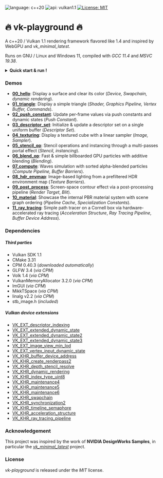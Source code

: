 ![language: c++20](https://img.shields.io/badge/c++-20-blue.svg)
![api: vulkan1.1](https://img.shields.io/badge/vulkan-1.1-red.svg)
[![License: MIT](https://img.shields.io/badge/License-MIT-yellow.svg)](https://opensource.org/licenses/MIT)

# :fire: vk-playground :fire:

A c++20 / Vulkan 1.1 rendering framework flavored like 1.4 and inspired by WebGPU and _vk_minimal_latest_.

Runs on GNU / Linux and Windows 11, compiled with _GCC 11.4_ and _MSVC 19.38_.

<details>
  <summary><strong>Quick start & run !</strong></summary>

```bash
# [Optional] Retrieve system build dependencies with Synaptic.
# sudo apt install git git-lfs build-essential cmake vulkan-sdk

# Clone the repository.
git clone https://github.com/tcoppex/vk-playground
cd vk-playground

# Build.
cmake . -B build -DCMAKE_BUILD_TYPE=Release
cmake --build build --config Release

# Run the first demo.
./bin/00_hello
```

</details>

### Demos

* **[00_hello](src/samples/00_hello)**: Display a surface and clear its color (_Device, Swapchain, dynamic rendering_).
* **[01_triangle](src/samples/01_triangle)**: Display a simple triangle (_Shader, Graphics Pipeline, Vertex Buffer, Commands_).
* **[02_push_constant](src/samples/02_push_constant)**: Update per-frame values via push constants and dynamic states (_Push Constant_).
* **[03_descriptor_set](src/samples/03_descriptor_set)**: Initialize & update a descriptor set on a single uniform buffer (_Descriptor Set_).
* **[04_texturing](src/samples/04_texturing)**: Display a textured cube with a linear sampler (_Image, Sampler_).
* **[05_stencil_op](src/samples/05_stencil_op)**: Stencil operations and instancing through a multi-passes portal effect (_Stencil, instancing_).
* **[06_blend_op](src/samples/06_blend_op)**: Fast & simple billboarded GPU particles with additive blending (_Blending_).
* **[07_compute](src/samples/07_compute)**: Waves simulation with sorted alpha-blended particles (_Compute Pipeline, Buffer Barriers_).
* **[08_hdr_envmap](src/samples/08_hdr_envmap)**: Image-based lighting from a prefiltered HDR environment map (_Texture Barriers_).
* **[09_post_process](src/samples/09_post_process)**: Screen-space contour effect via a post-processing pipeline (_Render Target_, _Blit_).
* **[10_material](src/samples/10_material)**: Showcase the internal PBR material system with scene graph ordering (_Pipeline Cache_, _Specialization Constants_).
* **[11_ray_tracing](src/samples/11_raytracing)**: Simple path tracer on a Cornell box via hardware-accelerated ray tracing (_Acceleration Structure_, _Ray Tracing Pipeline_, _Buffer Device Address_).

### Dependencies

##### Third parties

 * Vulkan SDK 1.1
 * CMake 3.31
 * CPM 0.40.3 (_downloaded automatically_)
 * GLFW 3.4 (_via CPM_)
 * Volk 1.4 (_via CPM_)
 * VulkanMemoryAllocator 3.2.0 (_via CPM_)
 * ImGUI (_via CPM_)
 * MikkTSpace (_via CPM_)
 * linalg v2.2 (_via CPM_)
 * stb_image.h (_included_)

##### Vulkan device extensions

* [VK_EXT_descriptor_indexing](https://registry.khronos.org/vulkan/specs/latest/man/html/VK_EXT_descriptor_indexing.html)
* [VK_EXT_extended_dynamic_state](https://registry.khronos.org/vulkan/specs/latest/man/html/VK_EXT_extended_dynamic_state.html)
* [VK_EXT_extended_dynamic_state2](https://registry.khronos.org/vulkan/specs/latest/man/html/VK_EXT_extended_dynamic_state2.html)
* [VK_EXT_extended_dynamic_state3](https://registry.khronos.org/vulkan/specs/latest/man/html/VK_EXT_extended_dynamic_state3.html)
* [VK_EXT_image_view_min_lod](https://registry.khronos.org/vulkan/specs/latest/man/html/VK_EXT_image_view_min_lod.html)
* [VK_EXT_vertex_input_dynamic_state](https://registry.khronos.org/vulkan/specs/latest/man/html/VK_EXT_vertex_input_dynamic_state.html)
* [VK_KHR_buffer_device_address]( https://registry.khronos.org/vulkan/specs/latest/man/html/VK_KHR_buffer_device_address.html)
* [VK_KHR_create_renderpass2](https://registry.khronos.org/vulkan/specs/latest/man/html/VK_KHR_create_renderpass2.html)
* [VK_KHR_depth_stencil_resolve](https://registry.khronos.org/vulkan/specs/latest/man/html/VK_KHR_depth_stencil_resolve.html)
* [VK_KHR_dynamic_rendering](https://registry.khronos.org/vulkan/specs/latest/man/html/VK_KHR_dynamic_rendering.html)
* [VK_KHR_index_type_uint8](https://registry.khronos.org/vulkan/specs/latest/man/html/VK_KHR_index_type_uint8.html)
* [VK_KHR_maintenance4](https://registry.khronos.org/vulkan/specs/latest/man/html/VK_KHR_maintenance4.html)
* [VK_KHR_maintenance5](https://registry.khronos.org/vulkan/specs/latest/man/html/VK_KHR_maintenance5.html)
* [VK_KHR_maintenance6](https://registry.khronos.org/vulkan/specs/latest/man/html/VK_KHR_maintenance6.html)
* [VK_KHR_swapchain](https://registry.khronos.org/vulkan/specs/latest/man/html/VK_KHR_swapchain.html)
* [VK_KHR_synchronization2](https://registry.khronos.org/vulkan/specs/latest/man/html/VK_KHR_synchronization2.html)
* [VK_KHR_timeline_semaphore](https://registry.khronos.org/vulkan/specs/latest/man/html/VK_KHR_timeline_semaphore.html)
* [VK_KHR_acceleration_structure](https://registry.khronos.org/vulkan/specs/latest/man/html/VK_KHR_acceleration_structure.html)
* [VK_KHR_ray_tracing_pipeline](https://registry.khronos.org/vulkan/specs/latest/man/html/VK_KHR_ray_tracing_pipeline.html)

### Acknowledgement

This project was inspired by the work of **NVIDIA DesignWorks Samples**, in particular the _[vk_minimal_latest](https://github.com/nvpro-samples/vk_minimal_latest)_ project.

### License

*vk-playground* is released under the *MIT* license.
